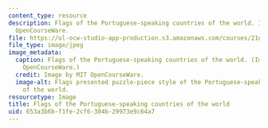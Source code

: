 ```yaml
---
content_type: resource
description: Flags of the Portuguese-speaking countries of the world. Image by MIT
  OpenCourseWare.
file: https://ol-ocw-studio-app-production.s3.amazonaws.com/courses/21g-801-portuguese-i-fall-2011/653a3b6bf1fe2cf6304b29973e9c64a7_21g-801f11.jpg
file_type: image/jpeg
image_metadata:
  caption: Flags of the Portuguese-speaking countries of the world. (Image by MIT
    OpenCourseWare.)
  credit: Image by MIT OpenCourseWare.
  image-alt: Flags presented puzzle-piece style of the Portuguese-speaking countries
    of the world.
resourcetype: Image
title: Flags of the Portuguese-speaking countries of the world
uid: 653a3b6b-f1fe-2cf6-304b-29973e9c64a7
---
```

